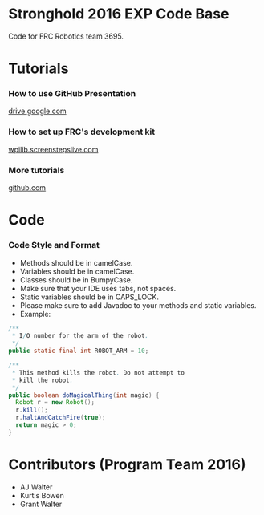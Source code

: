 # Stronghold 2016 EXP Code Base
Code for FRC Robotics team 3695.

# Tutorials
### How to use GitHub Presentation
[drive.google.com](https://docs.google.com/presentation/d/1c2I2dRhcj-hvn5ArNstm2tBm8RZz-9yyLwL01LYOvZs/edit?usp=sharing)

### How to set up FRC's development kit
[wpilib.screenstepslive.com](http://wpilib.screenstepslive.com/s/4485/m/13503/l/145002-installing-eclipse-c-java)

### More tutorials
[github.com](/tutorial/)

# Code
### Code Style and Format
- Methods should be in camelCase.
- Variables should be in camelCase.
- Classes should be in BumpyCase.
- Make sure that your IDE uses tabs, not spaces.
- Static variables should be in CAPS_LOCK.
- Please make sure to add Javadoc to your methods and static variables. 
- Example:
```Java
/**
 * I/O number for the arm of the robot.
 */
public static final int ROBOT_ARM = 10;

/**
 * This method kills the robot. Do not attempt to
 * kill the robot.
 */
public boolean doMagicalThing(int magic) {
  Robot r = new Robot();
  r.kill();
  r.haltAndCatchFire(true);
  return magic > 0;
}
```

# Contributors (Program Team 2016)
- AJ Walter
- Kurtis Bowen
- Grant Walter
